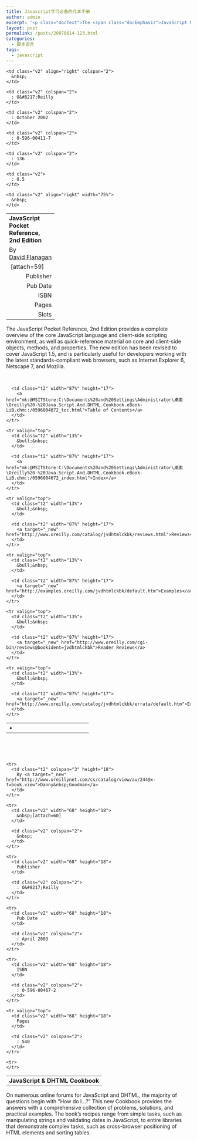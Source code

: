 ```yaml
---
title: Javascript学习必备的几本手册
author: admin
excerpt: '<p class="docText">The <span class="docEmphasis">JavaScript Pocket Reference</span>, 2nd Edition provides a complete overview of the core JavaScript language and client-side scripting environment, as well as quick-reference material on core and client-side objects, methods, and properties. The new edition has been revised to cover JavaScript 1.5, and is particularly useful for developers working with the latest standards-compliant web browsers, such as Internet Explorer 6, Netscape 7, and Mozilla.</p>'
layout: post
permalink: /posts/20070614-123.html
categories:
  - 脚本语言
tags:
  - javascript
---
```

<table cellspacing="0" cellpadding="0" width="469" border="0">
  <tr valign="top">
    <td class="v2" colspan="3" height="20">
      <strong>JavaScript Pocket Reference, 2nd Edition</strong>
    </td>
  </tr>
  
  <tr>
    <td class="v2" colspan="3" height="18">
      By <a class="v1" target="_new" href="http://www.oreillynet.com/cs/catalog/view/au/156?x-t=book.view">David&nbsp;Flanagan</a>
    </td>
  </tr>
  
  <tr>
    <td class="v2" width="68" height="18">
      &nbsp;[attach=59]
    </td>
    
    <td class="v2" align="right" colspan="2">
      &nbsp;
    </td>
  </tr>
  
  <tr>
    <td class="v2" align="right" width="68" height="18">
      Publisher
    </td>
    
    <td class="v2" colspan="2">
      : O&#8217;Reilly
    </td>
  </tr>
  
  <tr>
    <td class="v2" align="right" width="68" height="18">
      Pub Date
    </td>
    
    <td class="v2" colspan="2">
      : October 2002
    </td>
  </tr>
  
  <tr>
    <td class="v2" align="right" width="68" height="18">
      ISBN
    </td>
    
    <td class="v2" colspan="2">
      : 0-596-00411-7
    </td>
  </tr>
  
  <tr>
    <td class="v2" align="right" width="68" height="18">
      Pages
    </td>
    
    <td class="v2" colspan="2">
      : 136
    </td>
  </tr>
  
  <tr>
    <td class="v2" align="right" width="68" height="18">
      Slots
    </td>
    
    <td class="v2">
      : 0.5
    </td>
    
    <td class="v2" align="right" width="75%">
      &nbsp;
    </td>
  </tr>
</table>

<p class="docText">
  The <span class="docEmphasis">JavaScript Pocket Reference</span>, 2nd Edition provides a complete overview of the core JavaScript language and client-side scripting environment, as well as quick-reference material on core and client-side objects, methods, and properties. The new edition has been revised to cover JavaScript 1.5, and is particularly useful for developers working with the latest standards-compliant web browsers, such as Internet Explorer 6, Netscape 7, and Mozilla.
</p>

<p class="docText">
  &nbsp;
</p>

<p class="docText">
  <table cellspacing="0" cellpadding="0" width="100%" border="0">
    <tr valign="top">
      <td class="t2" width="13%">
        &bull;&nbsp;
      </td>
      
      <td class="t2" width="87%" height="17">
        <a href="mk:@MSITStore:C:\Documents%20and%20Settings\Administrator\桌面\Oreilly%20-%20Java.Script.And.DHTML.Cookbook.eBook-LiB.chm::/0596004672_toc.html">Table of Contents</a>
      </td>
    </tr>
    
    <tr valign="top">
      <td class="t2" width="13%">
        &bull;&nbsp;
      </td>
      
      <td class="t2" width="87%" height="17">
        <a href="mk:@MSITStore:C:\Documents%20and%20Settings\Administrator\桌面\Oreilly%20-%20Java.Script.And.DHTML.Cookbook.eBook-LiB.chm::/0596004672_index.html">Index</a>
      </td>
    </tr>
    
    <tr valign="top">
      <td class="t2" width="13%">
        &bull;&nbsp;
      </td>
      
      <td class="t2" width="87%" height="17">
        <a target="_new" href="http://www.oreilly.com/catalog/jvdhtmlckbk/reviews.html">Reviews</a>
      </td>
    </tr>
    
    <tr valign="top">
      <td class="t2" width="13%">
        &bull;&nbsp;
      </td>
      
      <td class="t2" width="87%" height="17">
        <a target="_new" href="http://examples.oreilly.com/jvdhtmlckbk/default.htm">Examples</a>
      </td>
    </tr>
    
    <tr valign="top">
      <td class="t2" width="13%">
        &bull;&nbsp;
      </td>
      
      <td class="t2" width="87%" height="17">
        <a target="_new" href="http://www.oreilly.com/cgi-bin/reviews@bookident=jvdhtmlckbk">Reader Reviews</a>
      </td>
    </tr>
    
    <tr valign="top">
      <td class="t2" width="13%">
        &bull;&nbsp;
      </td>
      
      <td class="t2" width="87%" height="17">
        <a target="_new" href="http://www.oreilly.com/catalog/jvdhtmlckbk/errata/default.htm">Errata</a>
      </td>
    </tr>
  </table>
  
  <td width="488">
    &nbsp;
  </td>
  
  <p>
    &nbsp; &nbsp;
  </p>
  
  <table cellspacing="0" cellpadding="0" width="469" border="0">
    <tr valign="top">
      <td class="t1" colspan="3" height="20">
        <strong>JavaScript & DHTML Cookbook</strong>
      </td>
    </tr>
    
    <tr>
      <td class="t2" colspan="3" height="18">
        By <a target="_new" href="http://www.oreillynet.com/cs/catalog/view/au/244@x-t=book.view">Danny&nbsp;Goodman</a>
      </td>
    </tr>
    
    <tr>
      <td class="v2" width="68" height="18">
        &nbsp;[attach=60]
      </td>
      
      <td class="v2" colspan="2">
        &nbsp;
      </td>
    </tr>
    
    <tr>
      <td class="v2" width="68" height="18">
        Publisher
      </td>
      
      <td class="v2" colspan="2">
        : O&#8217;Reilly
      </td>
    </tr>
    
    <tr>
      <td class="v2" width="68" height="18">
        Pub Date
      </td>
      
      <td class="v2" colspan="2">
        : April 2003
      </td>
    </tr>
    
    <tr>
      <td class="v2" width="68" height="18">
        ISBN
      </td>
      
      <td class="v2" colspan="2">
        : 0-596-00467-2
      </td>
    </tr>
    
    <tr valign="top">
      <td class="v2" width="68" height="18">
        Pages
      </td>
      
      <td class="v2" colspan="2">
        : 540
      </td>
    </tr>
    
    <tr>
    </tr>
  </table>
  
  <p class="docText">
    On numerous online forums for JavaScript and DHTML, the majority of questions begin with "How do I&#8230;?" This new Cookbook provides the answers with a comprehensive collection of problems, solutions, and practical examples. The book&#8217;s recipes range from simple tasks, such as manipulating strings and validating dates in JavaScript, to entire libraries that demonstrate complex tasks, such as cross-browser positioning of HTML elements and sorting tables.
  </p>